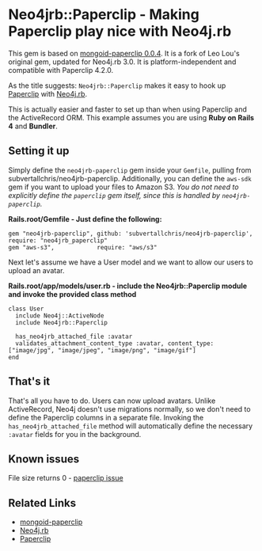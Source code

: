 Neo4jrb::Paperclip - Making Paperclip play nice with Neo4j.rb
================================================================

This gem is based on [mongoid-paperclip 0.0.4](https://github.com/meskyanichi/mongoid-paperclip). It is a fork of Leo Lou's original gem, updated for Neo4j.rb 3.0. It is platform-independent and compatible with Paperclip 4.2.0.

As the title suggests: `Neo4jrb::Paperclip` makes it easy to hook up [Paperclip](https://github.com/thoughtbot/paperclip) with [Neo4j.rb](https://github.com/andreasronge/neo4j).

This is actually easier and faster to set up than when using Paperclip and the ActiveRecord ORM.
This example assumes you are using **Ruby on Rails 4** and **Bundler**.


Setting it up
-------------

Simply define the `neo4jrb-paperclip` gem inside your `Gemfile`, pulling from subvertallchris/neo4jrb-paperclip. Additionally, you can define the `aws-sdk` gem if you want to upload your files to Amazon S3. *You do not need to explicitly define the `paperclip` gem itself, since this is handled by `neo4jrb-paperclip`.*

**Rails.root/Gemfile - Just define the following:**

    gem "neo4jrb-paperclip", github: 'subvertallchris/neo4jrb-paperclip', require: "neo4jrb_paperclip"
    gem "aws-s3",            require: "aws/s3"

Next let's assume we have a User model and we want to allow our users to upload an avatar.

**Rails.root/app/models/user.rb - include the Neo4jrb::Paperclip module and invoke the provided class method**

    class User
      include Neo4j::ActiveNode
      include Neo4jrb::Paperclip

      has_neo4jrb_attached_file :avatar
      validates_attachment_content_type :avatar, content_type: ["image/jpg", "image/jpeg", "image/png", "image/gif"]
    end


That's it
--------

That's all you have to do. Users can now upload avatars. Unlike ActiveRecord, Neo4j doesn't use migrations normally, so we don't need to define the Paperclip columns in a separate file. Invoking the `has_neo4jrb_attached_file` method will automatically define the necessary `:avatar` fields for you in the background.

Known issues
------------

File size returns 0 - [paperclip issue](https://github.com/thoughtbot/paperclip/issues/100)

Related Links
------------

* [mongoid-paperclip](https://github.com/meskyanichi/mongoid-paperclip)
* [Neo4j.rb](https://github.com/andreasronge/neo4j)
* [Paperclip](https://github.com/thoughtbot/paperclip) 
